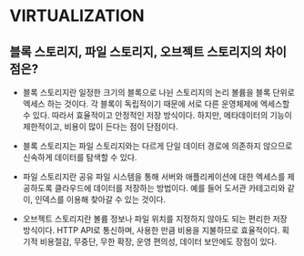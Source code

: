 # VIRTUALIZATION

## 블록 스토리지, 파일 스토리지, 오브젝트 스토리지의 차이점은?

* 블록 스토리지란 일정한 크기의 블록으로 나뉜 스토리지의 논리 볼륨을 블록 단위로 엑세스 하는 것이다. 각 블록이 독립적이기 때문에 서로 다른 운영체제에 엑세스할 수 있다. 따라서 효율적이고 안정적인 저장 방식이다. 하지만, 메타데이터의 기능이 제한적이고, 비용이 많이 든다는 점이 단점이다. 

* 블록 스토리지는 파일 스토리지와는 다르게 단일 데이터 경로에 의존하지 않으므로 신속하게 데이터를 탐색할 수 있다. 

* 파일 스토리지란 공유 파일 시스템을 통해 서버와 애플리케이션에 대한 엑세스를 제공하도록 클라우드에 데이터를 저장하는 방법이다. 예를 들어 도서관 카테고리와 같이, 인덱스를 이용해 찾아갈 수 있는 것이다. 

* 오브젝트 스토리지란 볼륨 정보나 파일 위치를 지정하지 않아도 되는 편리한 저장 방식이다. HTTP API로 통신하며, 사용한 만큼 비용을 지불하므로 효율적이다. 획기적 비용절감, 무중단, 무한 확장, 운영 편의성, 데이터 보안에도 장점이 있다. 